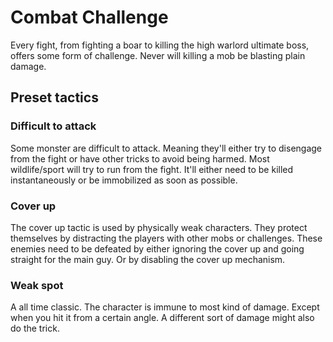 # Combat Challenge

Every fight, from fighting a boar to killing the high warlord ultimate boss,
offers some form of challenge. Never will killing a mob be blasting plain
damage.

## Preset tactics

### Difficult to attack

Some monster are difficult to attack. Meaning they'll either try to disengage
from the fight or have other tricks to avoid being harmed. Most wildlife/sport
will try to run from the fight. It'll either need to be killed instantaneously
or be immobilized as soon as possible.

### Cover up

The cover up tactic is used by physically weak characters. They protect
themselves by distracting the players with other mobs or challenges. These
enemies need to be defeated by either ignoring the cover up and going straight
for the main guy. Or by disabling the cover up mechanism.

### Weak spot

A all time classic. The character is immune to most kind of damage. Except when
you hit it from a certain angle. A different sort of damage might also do the
trick.
